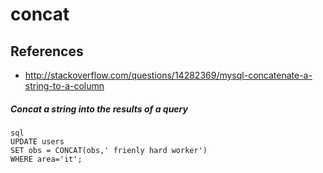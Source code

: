 # concat

## References
* http://stackoverflow.com/questions/14282369/mysql-concatenate-a-string-to-a-column

##### Concat a string into the results of a query
```
sql
UPDATE users 
SET obs = CONCAT(obs,' frienly hard worker') 
WHERE area='it';
```
